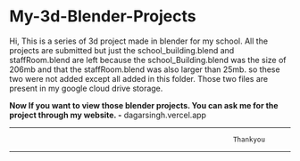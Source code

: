 # My-3d-Blender-Projects

Hi, This is a series of 3d project made in blender for my school.
All the projects are submitted but just the school_building.blend and staffRoom.blend are left because the school_Building.blend was the size of 206mb and that the staffRoom.blend was also larger than 25mb.
so these two were not added except all added in this folder.
Those two files are present in my google cloud drive storage.



**Now If you want to view those blender projects. You can ask me for the project through my website. -**  dagarsingh.vercel.app
***
                                                            Thankyou
***
